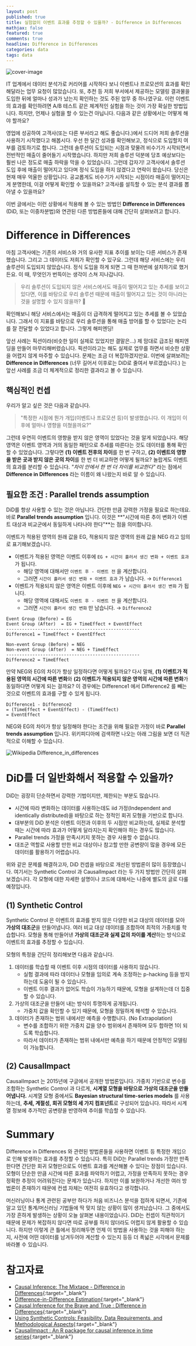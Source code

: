```yaml
---
layout: post
published: true
title: 실험없이 이벤트 효과를 추정할 수 있을까? - Difference in Differences
mathjax: false
featured: true
comments: true
headline: Difference in Differences
categories: data
tags: data
---
```


![cover-image](/images/taking-notes.jpg)

IT 업계에서 데이터 분석가로 커리어를 시작하다 보니 이벤트나 프로모션의 효과를 확인해달라는 업무 요청이 많았습니다. 
또, 추천 등 저희 부서에서 제공하는 모델링 결과물을 도입한 뒤에 얼마나 성과가 났는지 확인하는 것도 주된 업무 중 하나였구요. 
이런 이벤트의 효과를 확인하려면 A/B 테스트 같은 체계적인 실험을 하는 것이 가장 확실한 방법입니다. 하지만, 언제나 실험을 할 수 있는건 아닙니다. 
다음과 같은 상황에서는 어떻게 해야 할까요?

영업에 성공하여 고객사(또는 다른 부서라고 해도 좋습니다.)에서 드디어 저희 솔루션을 사용하기 시작했다고 해봅시다. 
우선 한 달간 성과를 확인해보고, 정식으로 도입할지 여부를 검토하기로 합니다. 그런데 솔루션이 도입되는 시점과 맞물려 비수기가 시작되면서 전반적인 매출이 줄어들기 시작했습니다. 
하지만 저희 솔루션 덕분에 당초 예상보다는 훨씬 나은 정도로 매출 하락을 막을 수 있었습니다. 
그런데 갑자기! 고객사에서 솔루션 도입 후에 매출이 떨어지고 있다며 정식 도입을 하지 않겠다고 연락이 왔습니다. 당신은 현재 매우 억울한 상황입니다. 
공교롭게도 비수기가 시작되는 시점이라 매출이 떨어지는게 분명한데, 이걸 어떻게 확인할 수 있을까요? 고객사를 설득할 수 있는 분석 결과를 뽑아낼 수 있을까요?

이번 글에서는 이런 상황에서 적용해 볼 수 있는 방법인 **Difference in Differences** (DiD, 또는 이중차분법)와 연관된 다른 방법론들에 대해 간단히 살펴보려고 합니다.

# Difference in Differences

마침 고객사에는 기존의 서비스와 거의 유사한 지표 추이를 보이는 다른 서비스가 존재했습니다. 그리고 그 데이터도 저희가 확인할 수 있구요. 그런데 해당 서비스에는 우리 솔루션이 도입되지 않았습니다. 정식 도입을 하게 되면 그 때 한꺼번에 설치하기로 했거든요. 이 때, 무엇인가 번뜩이는 생각이 스쳐 지나갑니다.

> 우리 솔루션이 도입되지 않은 서비스에서도 매출이 떨어지고 있는 추세를 보이고 있다면, 이를 바탕으로 우리 솔루션 때문에 매출이 떨어지고 있는 것이 아니라는 것을 설명할 수 있지 않을까? 🤔

확인해보니 해당 서비스에서는 매출이 더 급격하게 떨어지고 있는 추세를 볼 수 있었습니다. 
그래서 이 지표를 바탕으로 우리 솔루션을 통해 매출 방어를 할 수 있었다는 논리를 잘 전달할 수 있었다고 합니다. 그렇게 해피엔딩!

앞선 사례는 픽션이라(비슷한 일이 실제로 있었지만 결말은...) 제 맘대로 급조된 해피엔딩을 만들어 마무리해버렸습니다. 
픽션이라고는 해도 실제로 업무를 하면서 비슷한 상황을 어렵지 않게 마주할 수 있습니다. 문제는 조금 더 복잡하겠지만요. 
이번에 살펴보려는 **Difference in Differences** (너무 길어서 이후로는 DiD로 줄여서 부르겠습니다.) 는 앞선 사례를 조금 더 체계적으로 정리한 결과라고 볼 수 있습니다.

## 핵심적인 컨셉

우리가 알고 싶은 것은 다음과 같습니다.

> "특정한 시점에 뭔가 개입(이벤트나 프로모션 등)이 발생했습니다. 
이 개입이 이후에 얼마나 영향을 미쳤을까요?"

그런데 우연히 이벤트의 영향을 받지 않은 영역이 있었다는 것을 알게 되었습니다. 
해당 영역은 이벤트 영역과 거의 동일한 패턴으로 추세를 따른다는 것도 데이터를 통해 확인할 수 있었습니다. 
그렇다면 **(1) 이벤트 전후의 차이**를 한 번 구하고, **(2) 이벤트의 영향을 받은 곳과 받지 않은 곳의 차이**를 한 번 더 비교하면 어떻게 될까요? 
놀랍게도 이벤트의 효과를 분리할 수 있습니다. 
*"차이 안에서 한 번 더 차이를 비교한다"* 라는 점에서 **Difference in Differences** 라는 이름이 왜 나왔는지 바로 알 수 있습니다.

## 필요한 조건 : Parallel trends assumption

DiD를 항상 사용할 수 있는 것은 아닙니다. 간단한 만큼 강력한 가정을 필요로 하는데요. 바로 **Parallel trends assumption** 입니다. 
이것은 **"시간에 따른 추이 변화가 이벤트 대상과 비교군에서 동일하게 나타나야 한다"**는 점을 의미합니다.

이벤트가 적용된 영역의 원래 값을 EG, 적용되지 않은 영역의 원래 값을 NEG 라고 임의로 표기해보겠습니다. 

- 이벤트가 적용된 영역은 이벤트 이후에 `EG + 시간이 흘러서 생긴 변화 + 이벤트 효과` 가 됩니다.
    - 해당 영역에 대해서만 `이벤트 후 - 이벤트 전` 을 계산합니다.
    - 그러면 `시간이 흘러서 생긴 변화 + 이벤트 효과` 가 남습니다. → `Difference1`
- 이벤트가 적용되지 않은 영역은 이벤트 이후에 `NEG + 시간이 흘러서 생긴 변화` 가 됩니다.
    - 해당 영역에 대해서도 `이벤트 후 - 이벤트 전` 을 계산합니다.
    - 그러면 `시간이 흘러서 생긴 변화` 만 남습니다. → `Difference2`

```
Event Group (Before) = EG
Event Group (After)  = EG + TimeEffect + EventEffect
---------------------------------------------------
Difference1 = TimeEffect + EventEffect

Non-event Group (Before) = NEG
Non-event Group (After)  = NEG + TimeEffect
---------------------------------------------------
Difference2 = TimeEffect
```

만약 NEG와 EG의 차이가 항상 일정하다면 어떻게 될까요? 
다시 말해, **(1) 이벤트가 적용된 영역의 시간에 따른 변화**와 **(2) 이벤트가 적용되지 않은 영역의 시간에 따른 변화**가 동일하다면 어떻게 되는 걸까요? 
이 경우에는 Difference1 에서 Difference2 를 빼는 것으로 이벤트의 효과를 구할 수 있게 됩니다.

```
Difference1 - Difference2 
= (TimeEffect + EventEffect) - (TimeEffect)
= EventEffect
```

NEG와 EG의 차이가 항상 일정해야 한다는 조건을 위해 필요한 가정이 바로 **Parallel trends assumption** 입니다. 
위키피디아에 검색하면 나오는 아래 그림을 보면 더 직관적으로 이해할 수 있습니다.

![Wikipedia Difference_in_differences](https://upload.wikimedia.org/wikipedia/en/f/fb/Parallel_Trend_Assumption.png)

# DiD를 더 일반화해서 적용할 수 있을까?

DiD는 굉장히 단순하면서 강력한 기법이지만, 제한되는 부분도 많습니다.

- 시간에 따라 변화하는 데이터를 사용하는데도 iid 가정(Independent and identically distributed)을 바탕으로 하는 정적인 회귀 모형을 기반으로 합니다.
- 대부분의 DiD 분석은 이벤트 이전과 이후의 두 시점만 비교하는데, 실제로 분석할 때는 시간에 따라 효과가 어떻게 달라지는지 확인해야 하는 경우도 많습니다.
- Parallel trends 가정을 만족시키지 못하는 경우 사용할 수 없습니다.
- 대조군 역할로 사용할 만한 비교 대상이나 참고할 만한 공변량이 많을 경우에 모든 데이터를 활용하기 어렵습니다.

위와 같은 문제를 해결하고자, DiD 컨셉을 바탕으로 개선된 방법론이 많이 등장했습니다. 
여기서는 Synthetic Control 과 CausalImpact 라는 두 가지 방법만 간단히 살펴보겠습니다. 각 모형에 대한 자세한 설명이나 코드에 대해서는 나중에 별도의 글로 다룰 예정입니다.

## (1) Synthetic Control

Synthetic Control 은 이벤트의 효과를 받지 않은 다양한 비교 대상의 데이터를 모아 **가상의 대조군**을 만들어냅니다. 
여러 비교 대상 데이터를 조합하여 최적의 가중치를 학습합니다. 모형을 통해 만들어낸 **가상의 대조군과 실제 값의 차이를 계산**하는 방식으로 이벤트의 효과를 추정할 수 있습니다.

모형의 특정을 간단히 정리해보면 다음과 같습니다.

1. 데이터를 학습할 때 이벤트 이후 시점의 데이터를 사용하지 않습니다.
    - 실험 결과에 따라 데이터나 모형을 임의로 계속 조정하는 p-hacking 등을 방지하는데 도움이 될 수 있습니다.
    - 이벤트 이후 결과가 없어도 학습이 가능하기 때문에, 모형을 설계하는데 더 집중할 수 있습니다.
2. 가상의 대조군을 만들어 내는 방식이 투명하게 공개됩니다.
    - 가중치 값을 확인할 수 있기 때문에, 모형을 정밀하게 해석할 수 있습니다.
3. 데이터가 존재하는 범위 내에서만 예측을 수행합니다. (No Extrapolation)
    - 변수를 조합하기 위한 가중치 값을 양수 범위에서 존재하며 모두 합하면 1이 되도록 학습합니다.
    - 따라서 데이터가 존재하는 범위 내에서만 예측을 하기 때문에 안정적인 모델링이 가능합니다.

## (2) CausalImpact

CausalImpact 는 2015년에 구글에서 공개한 방법론입니다. 가중치 기반으로 변수를 조합하는 Synthetic Control 과 다르게, **시계열 모형을 바탕으로 가상의 대조군을 만들어냅니다.** 
시계열 모형 중에서도 **Bayesian structural time-series models** 를 사용하는데, **추세, 계절성, 회귀 모형의 세 가지 컴포넌트**로 구성되어 있습니다. 
따라서 시계열 정보에 추가적인 공변량을 반영하여 추이를 학습할 수 있습니다.

# Summary

Difference in Differences 와 관련된 방법론들을 사용하면 이벤트 등 특정한 개입으로 인해 발생하는 효과를 추정할 수 있습니다. 
특히 DiD는 Parallel trends 가정만 만족한다면 간단한 회귀 모형만으로도 이벤트 효과를 계산해볼 수 있다는 장점이 있습니다. 
모형이 단순한 만큼 시간에 따른 효과를 파악하기 어렵고, 가정을 만족하지 못하는 경우 정확한 추정이 어려워진다는 문제가 있습니다. 
하지만 이를 보완하거나 개선한 여러 방법론이 존재하기 때문에 컨셉 자체는 여전히 유효하다고 생각합니다.

머신러닝이나 통계 관련된 공부만 하다가 처음 비즈니스 분석을 접하게 되면서, 기존에 알고 있던 통계/머신러닝 기법들에 딱 맞지 않는 상황이 많이 생겨났습니다. 
그 중에서도 가장 흔하게 발생하는 상황이 오늘 살펴본 내용이었습니다. 
DiD는 컨셉이 직관적이기 때문에 문제가 복잡하지 않다면 따로 공부를 하지 않더라도 어렵지 않게 활용할 수 있습니다. 
하지만 이렇게 큰 틀에서 정리해두면 언제 이 방법을 사용하는 것을 피해야 하는지, 사전에 어떤 데이터를 남겨두어야 계산할 수 있는지 등등 더 폭넓은 시각에서 문제를 바라볼 수 있습니다.

# 참고자료

- [Causal Inference: The Mixtape - Difference in Differences](https://mixtape.scunning.com/difference-in-differences.html){:target="_blank"}
- [Difference-in-Difference Estimation](http://www.publichealth.columbia.edu/research/population-health-methods/difference-difference-estimation){:target="_blank"}
- [Causal Inference for the Brave and True : Difference in Differences](https://matheusfacure.github.io/python-causality-handbook/14-Difference-in-Difference.html){:target="_blank"}
- [Using Synthetic Controls: Feasibility, Data Requirements, and Methodological Aspects](https://economics.mit.edu/files/17847){:target="_blank"}
- [CausalImpact : An R package for causal inference in time series](https://github.com/google/CausalImpact){:target="_blank"}
